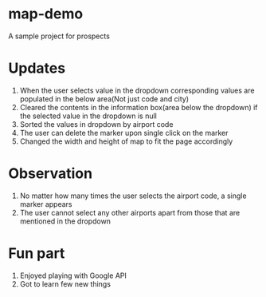 # map-demo
A sample project for prospects

# Updates

1. When the user selects value in the dropdown corresponding values are populated in the below area(Not just code and city)
2. Cleared the contents in the information box(area below the dropdown) if the selected value in the dropdown is null
3. Sorted the values in dropdown by airport code
4. The user can delete the marker upon single click on the marker
5. Changed the width and height of map to fit the page accordingly

# Observation

1. No matter how many times the user selects the airport code, a single marker appears
2. The user cannot select any other airports apart from those that are mentioned in the dropdown

# Fun part

1. Enjoyed playing with Google API
2. Got to learn few new things
